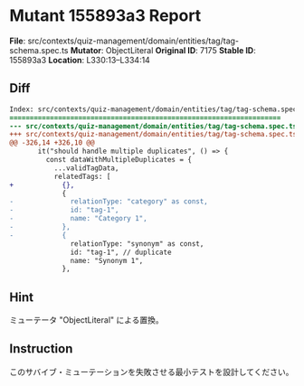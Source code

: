 # Mutant 155893a3 Report

**File**: src/contexts/quiz-management/domain/entities/tag/tag-schema.spec.ts
**Mutator**: ObjectLiteral
**Original ID**: 7175
**Stable ID**: 155893a3
**Location**: L330:13–L334:14

## Diff

```diff
Index: src/contexts/quiz-management/domain/entities/tag/tag-schema.spec.ts
===================================================================
--- src/contexts/quiz-management/domain/entities/tag/tag-schema.spec.ts	original
+++ src/contexts/quiz-management/domain/entities/tag/tag-schema.spec.ts	mutated #7175
@@ -326,14 +326,10 @@
       it("should handle multiple duplicates", () => {
         const dataWithMultipleDuplicates = {
           ...validTagData,
           relatedTags: [
+            {},
             {
-              relationType: "category" as const,
-              id: "tag-1",
-              name: "Category 1",
-            },
-            {
               relationType: "synonym" as const,
               id: "tag-1", // duplicate
               name: "Synonym 1",
             },
```

## Hint

ミューテータ "ObjectLiteral" による置換。

## Instruction

このサバイブ・ミューテーションを失敗させる最小テストを設計してください。
